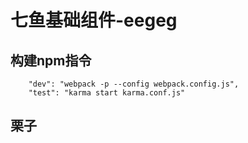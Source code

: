 # 七鱼基础组件-eegeg
## 构建npm指令
```
	"dev": "webpack -p --config webpack.config.js",
	"test": "karma start karma.conf.js"
```

## 栗子
